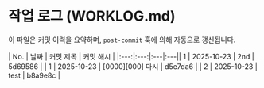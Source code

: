 # 작업 로그 (WORKLOG.md)

이 파일은 커밋 이력을 요약하며, `post-commit` 훅에 의해 자동으로 갱신됩니다.

| No. | 날짜 | 커밋 제목 | 커밋 해시 |
|:---:|:---:|:---|:---|| 1 | 2025-10-23 | 2nd | 5d69586 |
| 1 | 2025-10-23 | [0000][000] 다시 | d5e7da6 |
| 2 | 2025-10-23 | test | b8a9e8c |
